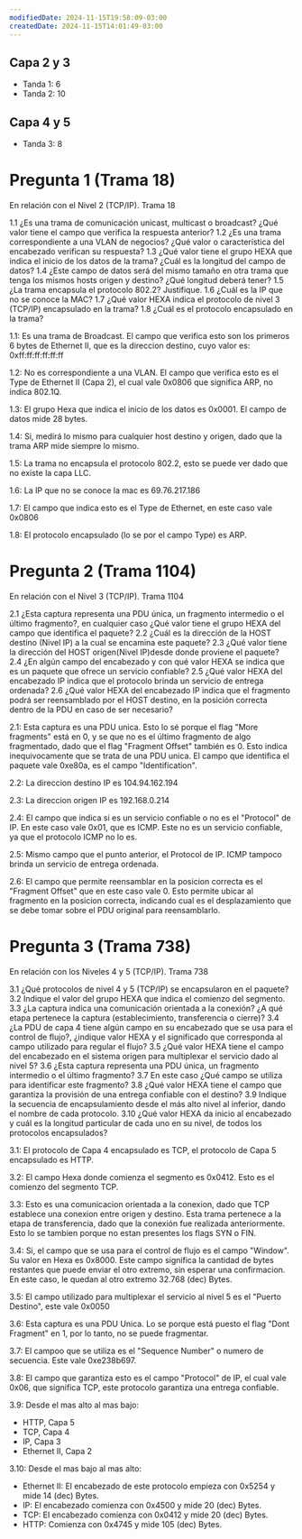```yaml
---
modifiedDate: 2024-11-15T19:58:09-03:00
createdDate: 2024-11-15T14:01:49-03:00
---
```

## Capa 2 y 3
- Tanda 1: 6 
- Tanda 2: 10 
## Capa 4 y 5
- Tanda 3: 8

# Pregunta 1 (Trama 18)
En relación con el Nivel 2 (TCP/IP). Trama 18

1.1 ¿Es una trama de comunicación unicast, multicast o broadcast? ¿Qué valor tiene el campo que verifica la respuesta anterior?
1.2 ¿Es una trama correspondiente a una VLAN de negocios? ¿Qué valor o característica del encabezado verifican su respuesta?
1.3 ¿Qué valor tiene el grupo HEXA que indica el inicio de los datos de la trama? ¿Cuál es la longitud del campo de datos?
1.4 ¿Este campo de datos será del mismo tamaño en otra trama que tenga los mismos hosts origen y destino? ¿Qué longitud deberá tener?
1.5 ¿La trama encapsula el protocolo 802.2? Justifique.
1.6 ¿Cuál es la IP que no se conoce la MAC?
1.7 ¿Qué valor HEXA indica el protocolo de nivel 3 (TCP/IP) encapsulado en la trama?
1.8 ¿Cuál es el protocolo encapsulado en la trama?

1.1: Es una trama de Broadcast. El campo que verifica esto son los primeros 6 bytes de Ethernet II, que es la direccion destino, cuyo valor es: 0xff:ff:ff:ff:ff:ff

1.2: No es correspondiente a una VLAN. El campo que verifica esto es el Type de Ethernet II (Capa 2), el cual vale 0x0806 que significa ARP, no indica 802.1Q.

1.3: El grupo Hexa que indica el inicio de los datos es 0x0001. El campo de datos mide 28 bytes.

1.4: Si, medirá lo mismo para cualquier host destino y origen, dado que la trama ARP mide siempre lo mismo.

1.5: La trama no encapsula el protocolo 802.2, esto se puede ver dado que no existe la capa LLC.

1.6: La IP que no se conoce la mac es 69.76.217.186

1.7: El campo que indica esto es el Type de Ethernet, en este caso vale 0x0806 

1.8: El protocolo encapsulado (lo se por el campo Type) es ARP.
# Pregunta 2 (Trama 1104)
En relación con el Nivel 3 (TCP/IP). Trama 1104

2.1 ¿Esta captura representa una PDU única, un fragmento intermedio o el último fragmento?, en cualquier caso ¿Qué valor tiene el grupo HEXA del campo que identifica el paquete?
2.2 ¿Cuál es la dirección de la HOST destino (Nivel IP) a la cual se encamina este paquete?
2.3 ¿Qué valor tiene la dirección del HOST origen(Nivel IP)desde donde proviene el paquete?
2.4 ¿En algún campo del encabezado y con qué valor HEXA se indica que es un paquete que ofrece un servicio confiable?
2.5 ¿Qué valor HEXA del encabezado IP indica que el protocolo brinda un servicio de entrega ordenada?
2.6 ¿Qué valor HEXA del encabezado IP indica que el fragmento podrá ser reensamblado por el HOST destino, en la posición correcta dentro de la PDU en caso de ser necesario?

2.1: Esta captura es una PDU unica. Esto lo sé porque el flag "More fragments" está en 0, y se que no es el último fragmento de algo fragmentado, dado que el flag "Fragment Offset" también es 0. Esto indica inequivocamente que se trata de una PDU unica. El campo que identifica el paquete vale 0xe80a, es el campo "Identification".

2.2: La direccion destino IP es 104.94.162.194

2.3: La direccion origen IP es 192.168.0.214

2.4: El campo que indica si es un servicio confiable o no es el "Protocol" de IP. En este caso vale 0x01, que es ICMP. Este no es un servicio confiable, ya que el protocolo ICMP no lo es.

2.5: Mismo campo que el punto anterior, el Protocol de IP. ICMP tampoco brinda un servicio de entrega ordenada.

2.6: El campo que permite reensamblar en la posicion correcta es el "Fragment Offset" que en este caso vale 0. Esto permite ubicar al fragmento en la posicion correcta, indicando cual es el desplazamiento que se debe tomar sobre el PDU original para reensamblarlo.
# Pregunta 3 (Trama 738)
En relación con los Niveles 4 y 5 (TCP/IP). Trama 738

3.1 ¿Qué protocolos de nivel 4 y 5 (TCP/IP) se encapsularon en el paquete?
3.2 Indique el valor del grupo HEXA que indica el comienzo del segmento.
3.3 ¿La captura indica una comunicación orientada a la conexión? ¿A qué etapa pertenece la captura (establecimiento, transferencia o cierre)?
3.4 ¿La PDU de capa 4 tiene algún campo en su encabezado que se usa para el control de flujo?, ¿indique valor HEXA y el significado que corresponda al campo utilizado para regular el flujo?
3.5 ¿Qué valor HEXA tiene el campo del encabezado en el sistema origen para multiplexar el servicio dado al nivel 5?
3.6 ¿Esta captura representa una PDU única, un fragmento intermedio o el último fragmento?
3.7 En este caso ¿Qué campo se utiliza para identificar este fragmento?
3.8 ¿Qué valor HEXA tiene el campo que garantiza la provisión de una entrega confiable con el destino?
3.9 Indique la secuencia de encapsulamiento desde el más alto nivel al inferior, dando el nombre de cada protocolo.
3.10 ¿Qué valor HEXA da inicio al encabezado y cuál es la longitud particular de cada uno en su nivel, de todos los protocolos encapsulados?

3.1: El protocolo de Capa 4 encapsulado es TCP, el protocolo de Capa 5 encapsulado es HTTP.

3.2: El campo Hexa donde comienza el segmento es 0x0412. Esto es el comienzo del segmento TCP.

3.3: Esto es una comunicacion orientada a la conexion, dado que TCP establece una conexion entre origen y destino. Esta trama pertenece a la etapa de transferencia, dado que la conexión fue realizada anteriormente. Esto lo se tambien porque no estan presentes los flags SYN o FIN.

3.4: Si, el campo que se usa para el control de flujo es el campo "Window". Su valor en Hexa es 0x8000. Este campo significa la cantidad de bytes restantes que puede enviar el otro extremo, sin esperar una confirmacion. En este caso, le quedan al otro extremo 32.768 (dec) Bytes.

3.5: El campo utilizado para multiplexar el servicio al nivel 5 es el "Puerto Destino", este vale 0x0050

3.6: Esta captura es una PDU Unica. Lo se porque está puesto el flag "Dont Fragment" en 1, por lo tanto, no se puede fragmentar.

3.7: El campoo que se utiliza es el "Sequence Number" o numero de secuencia. Este vale 0xe238b697.

3.8: El campo que garantiza esto es el campo "Protocol" de IP, el cual vale 0x06, que significa TCP, este protocolo garantiza una entrega confiable.

3.9: Desde el mas alto al mas bajo:
- HTTP, Capa 5
- TCP, Capa 4
- IP, Capa 3
- Ethernet II, Capa 2

3.10: Desde el mas bajo al mas alto:
- Ethernet II: El encabezado de este protocolo empieza con 0x5254 y mide 14 (dec) Bytes.
- IP: El encabezado comienza con 0x4500 y mide 20 (dec) Bytes.
- TCP: El encabezado comienza con 0x0412 y mide 20 (dec) Bytes.
- HTTP: Comienza con 0x4745 y mide 105 (dec) Bytes.